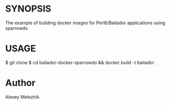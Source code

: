 # SYNOPSIS

The example of building docker images for Perl6/Bailador applications using sparrowdo

# USAGE

  $ git clone
  $ cd bailador-docker-sparrowdo && docker build -t bailador .

# Author

Alexey Melezhik


